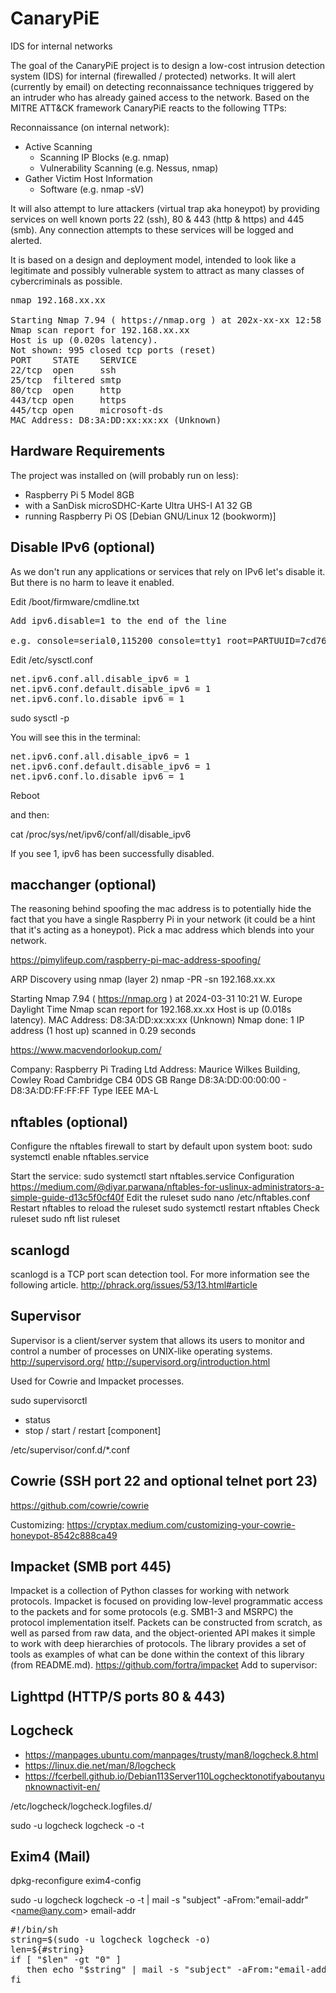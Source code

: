 # CanaryPiE
IDS for internal networks

The goal of the CanaryPiE project is to design a low-cost intrusion detection system (IDS) for internal (firewalled / protected) networks. It will alert (currently by email) on detecting reconnaissance techniques triggered by an intruder who has already gained access to the network. Based on the MITRE ATT&CK framework CanaryPiE reacts to the following TTPs:

Reconnaissance (on internal network):

* Active Scanning
    - Scanning IP Blocks (e.g. nmap) 
    - Vulnerability Scanning (e.g. Nessus, nmap)
* Gather Victim Host Information
    - Software (e.g. nmap -sV)

It will also attempt to lure attackers (virtual trap aka honeypot) by providing services on well known ports 22 (ssh), 80 & 443 (http & https) and 445 (smb). Any connection attempts to these services will be logged and alerted.

It is based on a design and deployment model, intended to look like a legitimate and possibly vulnerable system to attract as many classes of cybercriminals as possible.

<pre>
nmap 192.168.xx.xx

Starting Nmap 7.94 ( https://nmap.org ) at 202x-xx-xx 12:58
Nmap scan report for 192.168.xx.xx
Host is up (0.020s latency).
Not shown: 995 closed tcp ports (reset)
PORT    STATE    SERVICE
22/tcp  open     ssh
25/tcp  filtered smtp
80/tcp  open     http
443/tcp open     https
445/tcp open     microsoft-ds
MAC Address: D8:3A:DD:xx:xx:xx (Unknown)
</pre>

## Hardware Requirements
The project was installed on (will probably run on less):

- Raspberry Pi 5 Model 8GB
- with a SanDisk microSDHC-Karte Ultra UHS-I A1 32 GB
- running Raspberry Pi OS [Debian GNU/Linux 12 (bookworm)]


## Disable IPv6 (optional)
As we don't run any applications or services that rely on IPv6 let's disable it. But there is no harm to leave it enabled.

Edit /boot/firmware/cmdline.txt

<pre>
Add ipv6.disable=1 to the end of the line

e.g. console=serial0,115200 console=tty1 root=PARTUUID=7cd76f4e-02 rootfstype=ext4 fsck.repair=yes rootwait quiet splash plymouth.ignore-serial-consoles cfg80211.ieee80211_regdom=CH ipv6.disable=1
</pre>

Edit /etc/sysctl.conf
<pre>
net.ipv6.conf.all.disable_ipv6 = 1
net.ipv6.conf.default.disable_ipv6 = 1
net.ipv6.conf.lo.disable_ipv6 = 1
</pre>

sudo sysctl -p

You will see this in the terminal:
<pre>
net.ipv6.conf.all.disable_ipv6 = 1
net.ipv6.conf.default.disable_ipv6 = 1
net.ipv6.conf.lo.disable_ipv6 = 1
</pre>
Reboot

and then:

cat /proc/sys/net/ipv6/conf/all/disable_ipv6

If you see 1, ipv6 has been successfully disabled.

## macchanger (optional)

The reasoning behind spoofing the mac address is to potentially hide the fact that you have a single Raspberry Pi in your network (it could be a hint that it's acting as a honeypot). Pick a mac address which blends into your network. 

https://pimylifeup.com/raspberry-pi-mac-address-spoofing/

ARP Discovery using nmap (layer 2)
nmap -PR -sn 192.168.xx.xx

Starting Nmap 7.94 ( https://nmap.org ) at 2024-03-31 10:21 W. Europe Daylight Time
Nmap scan report for 192.168.xx.xx
Host is up (0.018s latency).
MAC Address: D8:3A:DD:xx:xx:xx (Unknown)
Nmap done: 1 IP address (1 host up) scanned in 0.29 seconds

https://www.macvendorlookup.com/

Company:	Raspberry Pi Trading Ltd
Address:	Maurice Wilkes Building, Cowley Road
Cambridge CB4 0DS
GB
Range	D8:3A:DD:00:00:00 - D8:3A:DD:FF:FF:FF
Type 	IEEE MA-L

## nftables (optional)

Configure the nftables firewall to start by default upon system boot:
sudo systemctl enable nftables.service

Start the service:
sudo systemctl start nftables.service
Configuration
https://medium.com/@diyar.parwana/nftables-for-uslinux-administrators-a-simple-guide-d13c5f0cf40f
Edit the ruleset
sudo nano /etc/nftables.conf
Restart nftables to reload the ruleset
sudo systemctl restart nftables
Check ruleset
sudo nft list ruleset

## scanlogd
scanlogd is a TCP port scan detection tool. For more information see the following article.
http://phrack.org/issues/53/13.html#article


## Supervisor
Supervisor is a client/server system that allows its users to monitor and control a number of processes on UNIX-like operating systems.
http://supervisord.org/
http://supervisord.org/introduction.html

Used for Cowrie and Impacket processes.

sudo supervisorctl
- status
- stop / start / restart [component]

/etc/supervisor/conf.d/*.conf

## Cowrie (SSH port 22 and optional telnet port 23)
https://github.com/cowrie/cowrie

Customizing:
https://cryptax.medium.com/customizing-your-cowrie-honeypot-8542c888ca49

## Impacket (SMB port 445)
Impacket is a collection of Python classes for working with network protocols. Impacket is focused on providing low-level programmatic access to the packets and for some protocols (e.g. SMB1-3 and MSRPC) the protocol implementation itself. Packets can be constructed from scratch, as well as parsed from raw data, and the object-oriented API makes it simple to work with deep hierarchies of protocols. The library provides a set of tools as examples of what can be done within the context of this library (from README.md).
https://github.com/fortra/impacket
Add to supervisor:

## Lighttpd (HTTP/S ports 80 & 443)

## Logcheck

- https://manpages.ubuntu.com/manpages/trusty/man8/logcheck.8.html
- https://linux.die.net/man/8/logcheck
- https://fcerbell.github.io/Debian113Server110Logchecktonotifyaboutanyunknownactivit-en/

/etc/logcheck/logcheck.logfiles.d/

sudo -u logcheck logcheck -o -t

## Exim4 (Mail)

dpkg-reconfigure exim4-config

sudo -u logcheck logcheck -o -t | mail -s "subject" -aFrom:"email-addr"\<name@any.com\> email-addr

<pre>
#!/bin/sh
string=$(sudo -u logcheck logcheck -o)
len=${#string}
if [ "$len" -gt "0" ]
   then echo "$string" | mail -s "subject" -aFrom:"email-addr"\<name@any.com\> email-addr
fi
</pre>




